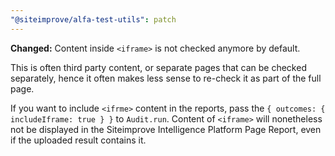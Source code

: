 ```yaml
---
"@siteimprove/alfa-test-utils": patch
---
```


**Changed:** Content inside `<iframe>` is not checked anymore by default.

This is often third party content, or separate pages that can be checked separately, hence it often makes less sense to re-check it as part of the full page.

If you want to include `<ifrme>` content in the reports, pass the `{ outcomes: { includeIframe: true } }` to `Audit.run`. Content of `<iframe>` will nonetheless not be displayed in the Siteimprove Intelligence Platform Page Report, even if the uploaded result contains it.
